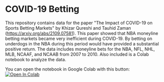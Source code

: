 # COVID-19 Betting

This repository contains data for the paper "The Impact of COVID-19 on Sports Betting Markets" by Khizar Qureshi and Tauhid Zaman (https://arxiv.org/abs/2109.07581).  This paper showed that NBA moneyline betting markets became very inefficient during COVID-19.  By betting on underdogs in the NBA during this period would have provided a substantial positive return.  The data includes moneyline bets for the NBA, NFL, NHL, MLB, NCAAF, and NCAAB from 2007 to 2010.  Also included is a Colab notebook to analyze the data.

You can open the notebook in Google Colab with this button: [![Open In Colab](https://colab.research.google.com/assets/colab-badge.svg)](https://colab.research.google.com/github/zlisto/covid_betting/blob/main/CovidBetting.ipynb)
